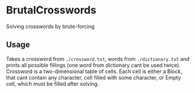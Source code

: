 # BrutalCrosswords
Solving crosswords by brute-forcing

## Usage

Takes a crossword from `./crossword.txt`, words from `./dictionary.txt` and prints all possible fillings (one word from dictionary cant be used twice).
Crossword is a two-dimensional table of cells.
Each cell is either a Block, that cant contain any character, cell filled with some character, or Empty cell, which must be filled after solving.
